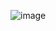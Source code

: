 ![image](https://github.com/Iuryppedrosa/Docker-estudos/blob/main/Captura%20de%20Tela%202024-05-20%20às%2009.26.58.png?raw=true![image](https://github.com/Iuryppedrosa/Docker-estudos/assets/89420889/9f9a60fc-e2b4-4e77-8fc9-38a3a5618315))
